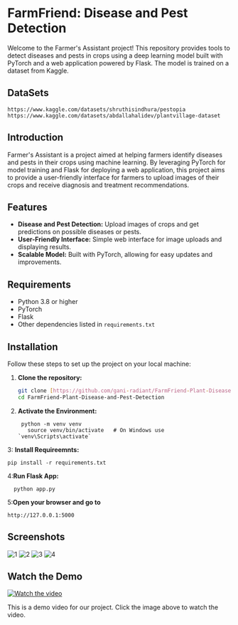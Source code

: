 # FarmFriend: Disease and Pest Detection

Welcome to the Farmer's Assistant project! This repository provides tools to detect diseases and pests in crops using a deep learning model built with PyTorch and a web application powered by Flask. The model is trained on a dataset from Kaggle.
## DataSets

```
https://www.kaggle.com/datasets/shruthisindhura/pestopia
https://www.kaggle.com/datasets/abdallahalidev/plantvillage-dataset
```
## Introduction

Farmer's Assistant is a project aimed at helping farmers identify diseases and pests in their crops using machine learning. By leveraging PyTorch for model training and Flask for deploying a web application, this project aims to provide a user-friendly interface for farmers to upload images of their crops and receive diagnosis and treatment recommendations.

## Features

- **Disease and Pest Detection:** Upload images of crops and get predictions on possible diseases or pests.
- **User-Friendly Interface:** Simple web interface for image uploads and displaying results.
- **Scalable Model:** Built with PyTorch, allowing for easy updates and improvements.

## Requirements

- Python 3.8 or higher
- PyTorch
- Flask
- Other dependencies listed in `requirements.txt`

## Installation

Follow these steps to set up the project on your local machine:

1. **Clone the repository:**
   ```sh
   git clone [https://github.com/gani-radiant/FarmFriend-Plant-Disease-and-Pest-Detection.git]
   cd FarmFriend-Plant-Disease-and-Pest-Detection
2. **Activate the Environment:**

   ```
    python -m venv venv
      source venv/bin/activate   # On Windows use `venv\Scripts\activate`

3: **Install Requireemnts:**
   ```
   pip install -r requirements.txt
   ```
4:**Run Flask App:**
  ```
    python app.py
   ```
5:**Open your browser and go to**
  ```
  http://127.0.0.1:5000
```
## Screenshots

![1](https://github.com/gani-radiant/FarmFriend-Plant-Disease-and-Pest-Detection/assets/91460621/721fadc9-766a-4ba8-94f9-aae77775182a)
![2](https://github.com/gani-radiant/FarmFriend-Plant-Disease-and-Pest-Detection/assets/91460621/fd4e2acc-1f8b-4c72-b3f9-3c7048bbc204)
![3](https://github.com/gani-radiant/FarmFriend-Plant-Disease-and-Pest-Detection/assets/91460621/6312d8f9-916b-4867-85dd-09d08f151386)
![4](https://github.com/gani-radiant/FarmFriend-Plant-Disease-and-Pest-Detection/assets/91460621/89ab280e-5fe1-4743-ba51-daf24fd3bdc7)

## Watch the Demo

[![Watch the video](https://img.youtube.com/vi/fjZdLMYyyH8/maxresdefault.jpg)](https://www.youtube.com/watch?v=fjZdLMYyyH8&t=7s)

This is a demo video for our project. Click the image above to watch the video.






